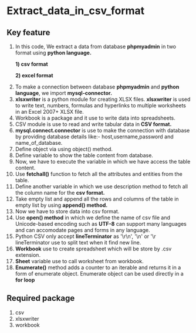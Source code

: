 # Extract_data_in_csv_format
## Key feature
<ol>
<li>In this code, We extract a data from database <strong>phpmyadmin</strong> in two format using <strong> python language.</strong> </li> 
  
   <strong>1) csv format</strong>   
   
   <strong>2) excel format</strong>    
  
    
<li> To make a connection between database <strong>phpmyadmin</strong> and <strong>python language</strong>, we import <strong> mysql-connector. </strong> </li>
<li><strong>xlsxwriter</strong> is a python module for creating XLSX files. <strong>xlsxwriter</strong> is used to write text, numbers, formulas and hyperlinks to multiple worksheets in an Excel 2007+ XLSX file. </li>
<li>Workbook is a package and it use to write data into spreadsheets.</li>
<li>CSV module is use to read and write tabular data in<strong> CSV format.</strong></li>
<li><strong>mysql.connect.connector</strong> is use to make the connection with database by providing database details like:- host,username,password and name_of_database.</li>
<li>Define object via using object() method.</li>
<li>Define variable to show the table content from database.</li>
<li>Now, we have to execute the variable in which we have access the table content.</ UTF-8li>
<li>Use <strong>fetchall()</strong> function to fetch all the attributes and entities from the table.</li>
<li>Define another variable in which we use description method to fetch all the column name for the <strong>csv format.</strong></li>
<li>Take empty list and append all the rows and columns of the table in empty list by using <strong>append() method.</strong></li>
<li>Now we have to store data into csv format.</li>
<li>Use <strong>open() method</strong> in which we define the name of csv file and Unicode-based encoding such as <strong>UTF-8</strong> can support many languages and can accomodate pages and forms in any language. </li>
<li>Python CSV only accept <strong>lineTerminator</strong> as '\r\n', '\n' or '\r lineTerminator use to split text when it find new line.</li>
<li><strong>Workbook</strong> use to create spreadsheet which will be store by .csv extension.</li>
<li><strong>Sheet</strong> variable use to call worksheet from workbook.</li>
<li><strong>Enumerate()</strong> method adds a counter to an iterable and returns it in a form of enumerate object. Enumerate object can be used directly in a <strong>for loop</strong> </li>
</ol>

## Required package
<ol>
<li>csv</li>
<li>xlsxwriter</li>
<li>workbook</li>
</ol>
